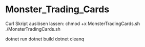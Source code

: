 # Monster_Trading_Cards
Curl Skript auslösen lassen: chmod +x MonsterTradingCards.sh
./MonsterTradingCards.sh

dotnet run
dotnet build
dotnet cleanq